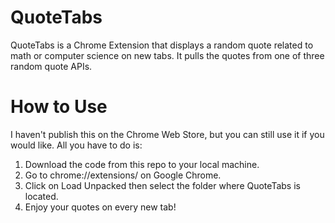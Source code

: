 # QuoteTabs
QuoteTabs is a Chrome Extension that displays a random quote related to math or computer science on new tabs. It pulls the quotes from one of three random quote APIs.

# How to Use
I haven't publish this on the Chrome Web Store, but you can still use it if you would like. All you have to do is:
1. Download the code from this repo to your local machine.
2. Go to chrome://extensions/ on Google Chrome.
3. Click on Load Unpacked then select the folder where QuoteTabs is located.
4. Enjoy your quotes on every new tab!
